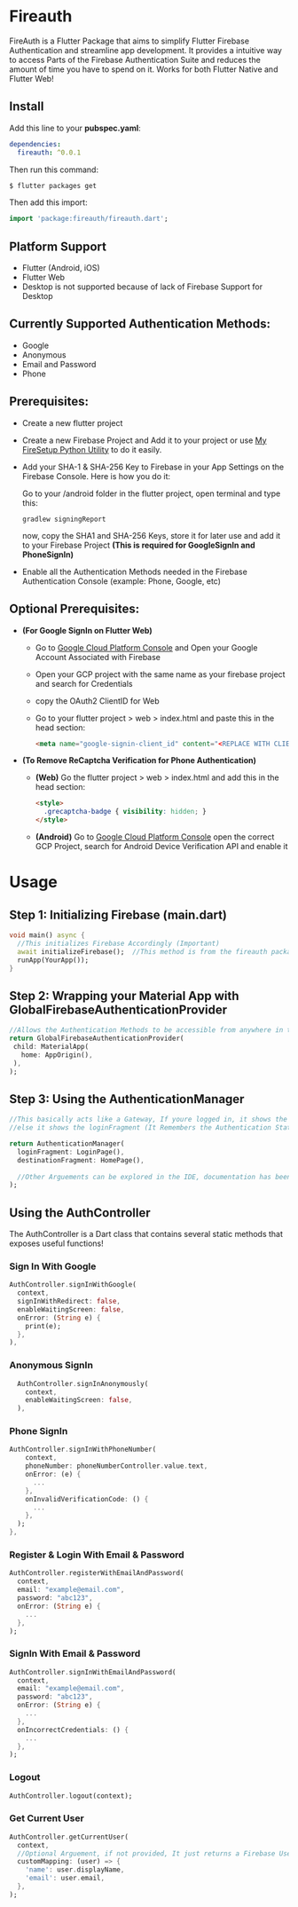 # Fireauth

FireAuth is a Flutter Package that aims to simplify Flutter Firebase Authentication and streamline app development. It provides a intuitive way to access Parts of the Firebase Authentication Suite and reduces the amount of time you have to spend on it.
Works for both Flutter Native and Flutter Web!

## Install

Add this line to your **pubspec.yaml**:
```yaml
dependencies:
  fireauth: ^0.0.1
```

Then run this command:
```bash
$ flutter packages get
```

Then add this import:
```dart
import 'package:fireauth/fireauth.dart';
```

## Platform Support
* Flutter (Android, iOS)
* Flutter Web
* Desktop is not supported because of lack of Firebase Support for Desktop

## Currently Supported Authentication Methods:
* Google
* Anonymous
* Email and Password
* Phone

## Prerequisites:
* Create a new flutter project
* Create a new Firebase Project and Add it to your project or use [My FireSetup Python Utility]() to do it easily.
* Add your SHA-1 & SHA-256 Key to Firebase in your App Settings on the Firebase Console. Here is how you do it:

    Go to your /android folder in the flutter project, open terminal and type this:
    
    ```batch
    gradlew signingReport
    ```
    
    now, copy the SHA1 and SHA-256 Keys, store it for later use and add it to your Firebase Project
    **(This is required for GoogleSignIn and PhoneSignIn)**
* Enable all the Authentication Methods needed in the Firebase Authentication Console (example: Phone, Google, etc)

## Optional Prerequisites:
* **(For Google SignIn on Flutter Web)**
    * Go to [Google Cloud Platform Console](https://console.cloud.google.com/) and Open your Google Account Associated with Firebase
    * Open your GCP project with the same name as your firebase project and search for Credentials
    * copy the OAuth2 ClientID for Web
    * Go to your flutter project > web > index.html and paste this in the head section:
    
        ```html
        <meta name="google-signin-client_id" content="<REPLACE WITH CLIENTID>">
        ```
* **(To Remove ReCaptcha Verification for Phone Authentication)**
    * **(Web)** Go the flutter project > web > index.html and add this in the head section:
    
    
        ```html
        <style>
          .grecaptcha-badge { visibility: hidden; }
        </style>
        ```
    
    * **(Android)** Go to [Google Cloud Platform Console](https://console.cloud.google.com/) open the correct GCP Project, search for Android Device Verification API and enable it
    
# Usage

## Step 1: Initializing Firebase (main.dart)
```dart
void main() async {
  //This initializes Firebase Accordingly (Important)
  await initializeFirebase();  //This method is from the fireauth package
  runApp(YourApp());
}
```
     
## Step 2: Wrapping your Material App with GlobalFirebaseAuthenticationProvider
```dart
//Allows the Authentication Methods to be accessible from anywhere in the widget tree
return GlobalFirebaseAuthenticationProvider(
 child: MaterialApp(
   home: AppOrigin(),
 ),
);
```

## Step 3: Using the AuthenticationManager
```dart
//This basically acts like a Gateway, If youre logged in, it shows the destinationFragment
//else it shows the loginFragment (It Remembers the Authentication State too!)

return AuthenticationManager(
  loginFragment: LoginPage(),
  destinationFragment: HomePage(),
  
  //Other Arguements can be explored in the IDE, documentation has been provided
);
```

## Using the AuthController
The AuthController is a Dart class that contains several static methods that exposes useful functions!

### Sign In With Google
```dart
AuthController.signInWithGoogle(
  context,
  signInWithRedirect: false,
  enableWaitingScreen: false,
  onError: (String e) {
    print(e);
  },
),
```

### Anonymous SignIn
```dart
  AuthController.signInAnonymously(
    context,
    enableWaitingScreen: false,
  ),
```

### Phone SignIn
```dart
AuthController.signInWithPhoneNumber(
    context,
    phoneNumber: phoneNumberController.value.text,
    onError: (e) {
      ...
    },
    onInvalidVerificationCode: () {
      ...
    },
  );
},
```

### Register & Login With Email & Password
```dart
AuthController.registerWithEmailAndPassword(
  context,
  email: "example@email.com",
  password: "abc123",
  onError: (String e) {
    ...
  },
);
```

### SignIn With Email & Password
```dart
AuthController.signInWithEmailAndPassword(
  context,
  email: "example@email.com",
  password: "abc123",
  onError: (String e) {
    ...
  },
  onIncorrectCredentials: () {
    ...
  },
);
```

### Logout
```dart
AuthController.logout(context);
```

### Get Current User
```dart
AuthController.getCurrentUser(
  context,
  //Optional Arguement, if not provided, It just returns a Firebase User
  customMapping: (user) => {
    'name': user.displayName,
    'email': user.email,
  },
);
```
